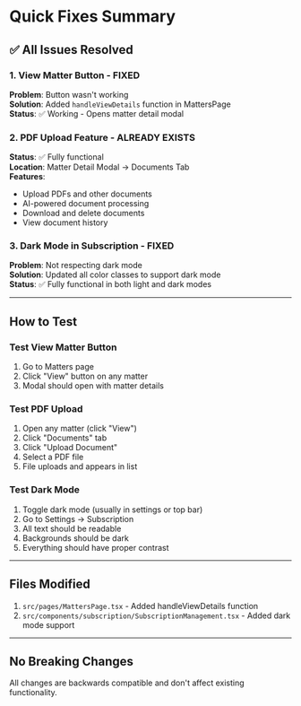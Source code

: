 # Quick Fixes Summary

## ✅ All Issues Resolved

### 1. View Matter Button - FIXED
**Problem**: Button wasn't working  
**Solution**: Added `handleViewDetails` function in MattersPage  
**Status**: ✅ Working - Opens matter detail modal

### 2. PDF Upload Feature - ALREADY EXISTS
**Status**: ✅ Fully functional  
**Location**: Matter Detail Modal → Documents Tab  
**Features**:
- Upload PDFs and other documents
- AI-powered document processing
- Download and delete documents
- View document history

### 3. Dark Mode in Subscription - FIXED
**Problem**: Not respecting dark mode  
**Solution**: Updated all color classes to support dark mode  
**Status**: ✅ Fully functional in both light and dark modes

---

## How to Test

### Test View Matter Button
1. Go to Matters page
2. Click "View" button on any matter
3. Modal should open with matter details

### Test PDF Upload
1. Open any matter (click "View")
2. Click "Documents" tab
3. Click "Upload Document"
4. Select a PDF file
5. File uploads and appears in list

### Test Dark Mode
1. Toggle dark mode (usually in settings or top bar)
2. Go to Settings → Subscription
3. All text should be readable
4. Backgrounds should be dark
5. Everything should have proper contrast

---

## Files Modified

1. `src/pages/MattersPage.tsx` - Added handleViewDetails function
2. `src/components/subscription/SubscriptionManagement.tsx` - Added dark mode support

---

## No Breaking Changes

All changes are backwards compatible and don't affect existing functionality.
